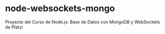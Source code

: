 # node-websockets-mongo
Proyecto del Curso de Node.js: Base de Datos con MongoDB y WebSockets de Platzi
